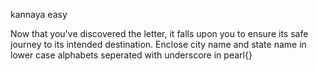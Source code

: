 kannaya easy

Now that you've discovered the letter, it falls upon you to ensure its safe journey to its intended destination. Enclose city name and state name in lower case alphabets seperated with underscore in pearl{}
